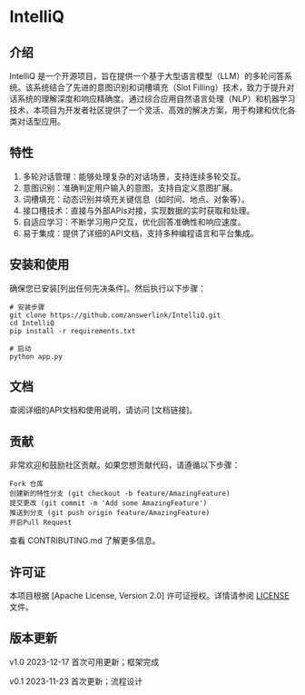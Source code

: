 
# IntelliQ
## 介绍
IntelliQ 是一个开源项目，旨在提供一个基于大型语言模型（LLM）的多轮问答系统。该系统结合了先进的意图识别和词槽填充（Slot Filling）技术，致力于提升对话系统的理解深度和响应精确度。通过综合应用自然语言处理（NLP）和机器学习技术，本项目为开发者社区提供了一个灵活、高效的解决方案，用于构建和优化各类对话型应用。

## 特性
1. 多轮对话管理：能够处理复杂的对话场景，支持连续多轮交互。
2. 意图识别：准确判定用户输入的意图，支持自定义意图扩展。
3. 词槽填充：动态识别并填充关键信息（如时间、地点、对象等）。
4. 接口槽技术：直接与外部APIs对接，实现数据的实时获取和处理。
5. 自适应学习：不断学习用户交互，优化回答准确性和响应速度。
6. 易于集成：提供了详细的API文档，支持多种编程语言和平台集成。

## 安装和使用

确保您已安装[列出任何先决条件]。然后执行以下步骤：
```
# 安装步骤
git clone https://github.com/answerlink/IntelliQ.git
cd IntelliQ
pip install -r requirements.txt

# 启动
python app.py
```

## 文档

查阅详细的API文档和使用说明，请访问 [文档链接]。

## 贡献

非常欢迎和鼓励社区贡献。如果您想贡献代码，请遵循以下步骤：

    Fork 仓库
    创建新的特性分支 (git checkout -b feature/AmazingFeature)
    提交更改 (git commit -m 'Add some AmazingFeature')
    推送到分支 (git push origin feature/AmazingFeature)
    开启Pull Request

查看 CONTRIBUTING.md 了解更多信息。

## 许可证

本项目根据 [Apache License, Version 2.0] 许可证授权。详情请参阅 [LICENSE](https://github.com/answerlink/IntelliQ/blob/main/LICENSE) 文件。

## 版本更新

v1.0 2023-12-17 首次可用更新；框架完成

v0.1 2023-11-23 首次更新；流程设计
